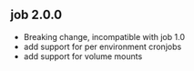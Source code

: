 ## job 2.0.0
- Breaking change, incompatible with job 1.0
- add support for per environment cronjobs
- add support for volume mounts
